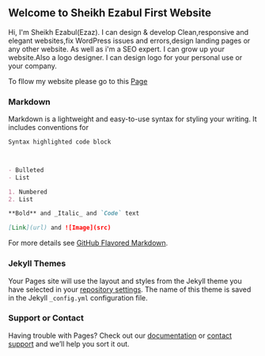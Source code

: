 ## Welcome to Sheikh Ezabul First Website

Hi, I'm Sheikh Ezabul(Ezaz). I can design & develop Clean,responsive and elegant websites,fix WordPress issues and errors,design landing pages or any other website. As well as i'm a SEO expert. I can grow up your website.Also a logo designer. I can design logo for your personal use or your company.

To fllow my website please go to this [Page](https://creativezaz.art/)
### Markdown

Markdown is a lightweight and easy-to-use syntax for styling your writing. It includes conventions for

```markdown
Syntax highlighted code block



- Bulleted
- List

1. Numbered
2. List

**Bold** and _Italic_ and `Code` text

[Link](url) and ![Image](src)
```

For more details see [GitHub Flavored Markdown](https://guides.github.com/features/mastering-markdown/).

### Jekyll Themes

Your Pages site will use the layout and styles from the Jekyll theme you have selected in your [repository settings](https://github.com/sheikh22-centria/dirst_webpage/settings/pages). The name of this theme is saved in the Jekyll `_config.yml` configuration file.

### Support or Contact

Having trouble with Pages? Check out our [documentation](https://docs.github.com/categories/github-pages-basics/) or [contact support](https://support.github.com/contact) and we’ll help you sort it out.
